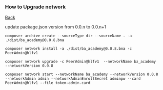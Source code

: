 ### How to Upgrade network 

[Back](/README.md)

update package.json version from 0.0.n to 0.0.n+1

    composer archive create --sourceType dir --sourceName . -a ./dist/ba_academy@0.0.8.bna

    composer network install -a ./dist/ba_academy@0.0.8.bna -c PeerAdmin@hlfv1
 
    composer network upgrade -c PeerAdmin@hlfv1  --networkName ba_academy --networkVersion 0.0.8
 
    composer network start --networkName ba_academy --networkVersion 0.0.8 --networkAdmin admin --networkAdminEnrollSecret adminpw --card PeerAdmin@hlfv1 --file token-admin.card
